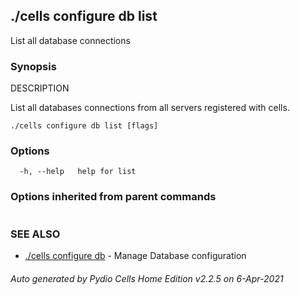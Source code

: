 ## ./cells configure db list

List all database connections

### Synopsis


DESCRIPTION

  List all databases connections from all servers registered with cells.


```
./cells configure db list [flags]
```

### Options

```
  -h, --help   help for list
```

### Options inherited from parent commands

```
```

### SEE ALSO

* [./cells configure db](./cells-configure-db)	 - Manage Database configuration

###### Auto generated by Pydio Cells Home Edition v2.2.5 on 6-Apr-2021
